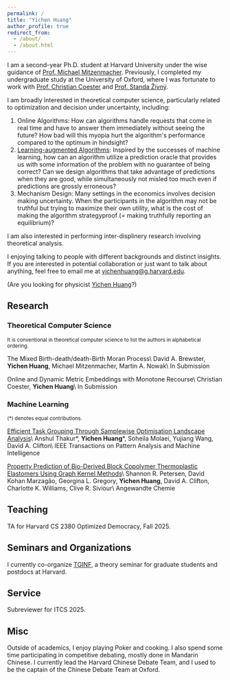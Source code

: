 ```yaml
---
permalink: /
title: "Yichen Huang"
author_profile: true
redirect_from: 
  - /about/
  - /about.html
---
```


I am a second-year Ph.D. student at Harvard University under the wise guidance of [Prof. Michael Mitzenmacher](https://www.eecs.harvard.edu/~michaelm/). Previously, I completed my undergraduate study at the University of Oxford, where I was fortunate to work with [Prof. Christian Coester](https://www.cs.ox.ac.uk/people/christian.coester/) and [Prof. Standa Živný](https://www.cs.ox.ac.uk/standa.zivny/).

I am broadly interested in theoretical computer science, particularly related to optimization and decision under uncertainty, including:
1. Online Algorithms: How can algorithms handle requests that come in real time and have to answer them immediately without seeing the future? How bad will this myopia hurt the algorithm's performance compared to the optimum in hindsight?
2. [Learning-augmented Algorithms](https://algorithms-with-predictions.github.io/): Inspired by the successes of machine learning, how can an algorithm utilize a prediction oracle that provides us with some information of the problem with no guarantee of being correct? Can we design algorithms that take advantage of predictions when they are good, while simultaneously not misled too much even if predictions are grossly erroneous? 
3. Mechanism Design: Many settings in the economics involves decision making uncertainty. When the participants in the algorithm may not be truthful but trying to maximize their own utility, what is the cost of making the algorithm strategyproof (= making truthfully reporting an equilibrium)?
<!-- 4. When only given the ordinal preferences of the voter, can algorithm still select good candidates with respect to a cardinal utility? -->

I am also interested in performing inter-displinery research involving theoretical analysis.

I enjoying talking to people with different backgrounds and distinct insights. If you are interested in potential collaboration or just want to talk about anything, feel free to email me at yichenhuang@g.harvard.edu.

(Are you looking for physicist [Yichen Huang](https://sites.google.com/site/yichenhuanghomepage/)?)

## Research
### Theoretical Computer Science
<sub>It is conventional in theoretical computer science to list the authors in alphabetical ordering.<sub>
<!-- <sub>It is conventional denotes alphabetical ordering which is conventional in theoretical computer science, (\*) denotes equal contributions.<sub> -->

The Mixed Birth-death/death-Birth Moran Process\\
David A. Brewster, **Yichen Huang**, Michael Mitzenmacher, Martin A. Nowak\\
In Submission

Online and Dynamic Metric Embeddings with Monotone Recourse\\
Christian Coester, **Yichen Huang**\\
In Submission

### Machine Learning
<sub>(\*) denotes equal contributions.<sub>

[Efficient Task Grouping Through Samplewise Optimisation Landscape Analysis](https://ieeexplore.ieee.org/document/11078907)\\
Anshul Thakur\*, **Yichen Huang**\*, Soheila Molaei, Yujiang Wang, David A. Clifton\\
IEEE Transactions on Pattern Analysis and Machine Intelligence

[Property Prediction of Bio-Derived Block Copolymer Thermoplastic Elastomers Using Graph Kernel Methods](https://onlinelibrary.wiley.com/doi/10.1002/anie.202411097)\\
Shannon R. Petersen, David Kohan Marzagão, Georgina L. Gregory, **Yichen Huang**, David A. Clifton, Charlotte K. Williams, Clive R. Siviour\\
Angewandte Chemie

## Teaching
TA for Harvard CS 2380 Optimized Democracy, Fall 2025.

## Seminars and Organizations
I currently co-organize [TGINF](https://sites.google.com/view/harvardtginf/), a theory seminar for graduate students and postdocs at Harvard.

## Service
Subreviewer for ITCS 2025.

## Misc
Outside of academics, I enjoy playing Poker and cooking. I also spend some time participating in competitive debating, mostly done in Mandarin Chinese. I currently lead the Harvard Chinese Debate Team, and I used to be the captain of the Chinese Debate Team at Oxford.
